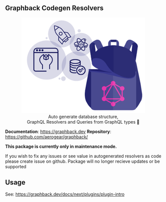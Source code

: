 ## Graphback Codegen Resolvers

<p align="center">
  <img width="400" src="https://github.com/aerogear/graphback/raw/master/website/static/img/graphback.png">
  <br/>
  Auto generate database structure, <br/>
  GraphQL Resolvers and Queries from GraphQL types 🚀
</p>

**Documentation**: https://graphback.dev
**Repository**: https://github.com/aerogear/graphback/


**This package is currently only in maintenance mode.**

If you wish to fix any issues or see value in autogenerated resolvers as code please create issue on github. Package will no longer recieve updates or be supported

## Usage

See: https://graphback.dev/docs/next/plugins/plugin-intro
